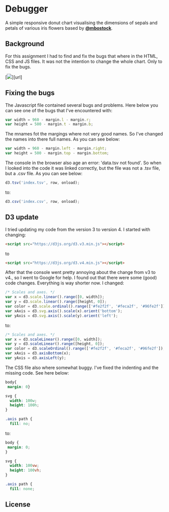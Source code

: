 # Debugger

A simple responsive donut chart visualising the dimensions of sepals and petals of various iris flowers based by [**@mbostock**][block-author].

## Background

For this assignment I had to find and fix the bugs that where in the HTML, CSS and JS files. It was not the intention to change the whole chart. Only to fix the bugs.

[![][cover]][url]

## Fixing the bugs

The Javascript file contained several bugs and problems. Here below you can see one of the bugs that I've encountered with:

```javascript
var width = 960 - margin.l - margin.r;
var height = 500 - margin.t - margin.b;
```
The mnames fot the margings where not very good names. So I've changed the names into there full names. As you can see below:

```javascript
var width = 960 - margin.left - margin.right;
var height = 500 - margin.top - margin.bottom;
```

The console in the browser also age an error: 'data.tsv not found'. So when I looked into the code it was linked correctly, but the file was not a .tsv file, but a .csv file. As you can see below:

```javascript
d3.tsv('index.tsv', row, onload);
```
to:
```javascript
d3.csv('index.csv', row, onload);
```


## D3 update

I tried updating my code from the version 3 to version 4. I started with changing:

```html
<script src="https://d3js.org/d3.v3.min.js"></script>
```

to

```html
<script src="https://d3js.org/d3.v4.min.js"></script>
```

After that the console went pretty annoying about the change from v3 to v4., so I went to Google for help. I found out that there were some (good) code changes. Everything is way shorter now. I changed:

```javascript
/* Scales and axes. */
var x = d3.scale.linear().range([0, width]);
var y = d3.scale.linear().range([height, 0]);
var color = d3.scale.ordinal().range(['#fe2f2f', '#feca2f', '#96fe2f']);
var xAxis = d3.svg.axis().scale(x).orient('bottom');
var yAxis = d3.svg.axis().scale(y).orient('left');
```

to:

```javascript
/* Scales and axes. */
var x = d3.scaleLinear().range([0, width]);
var y = d3.scaleLinear().range([height, 0]);
var color = d3.scaleOrdinal().range(['#fe2f2f', '#feca2f', '#96fe2f']);
var xAxis = d3.axisBottom(x);
var yAxis = d3.axisLeft(y);
```

The CSS file also where somewhat buggy. I've fixed the indenting and the missing code. See here below:

```css
body{
 margin: 0}

svg {
  width: 100w;
  height: 100h;
}

.axis path {
  fill: no;
```
to:

```css
body {
 margin: 0;
}

svg {
  width: 100vw;
  height: 100vh;
}

.axis path {
  fill: none;
```

## License

[block]: https://bl.ocks.org/mbostock/3887118

[block-author]: https://github.com/mbostock

[cover]: preview.png

